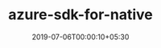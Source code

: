 ---
title: "azure-sdk-for-native"
date: 2019-07-06T00:00:10+05:30
type: "organisations"
org_name: "Microsoft Azure"
repo_desc: "Microsoft Azure SDK for native libraries"
repo_link: https://github.com/Azure/azure-sdk-for-native
---